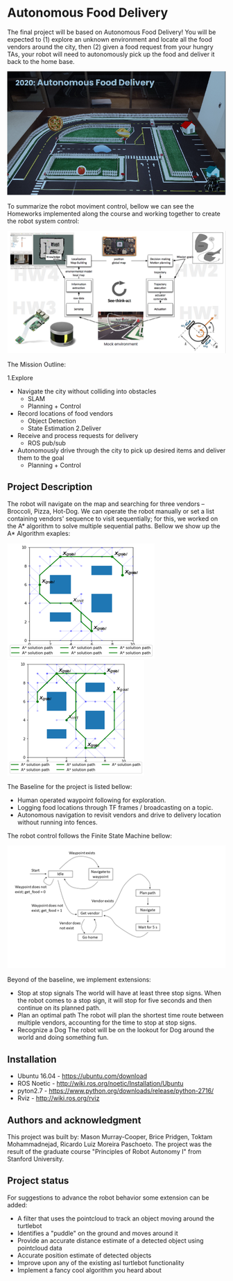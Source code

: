 # Autonomous Food Delivery

The final project will be based on Autonomous Food Delivery! You will be expected to (1) explore an unknown environment and locate all the food vendors around the city, then (2) given a food request from your hungry TAs, your robot will need to autonomously pick up the food and deliver it back to the home base.

![City](/pictures/city.png)

To summarize the robot moviment control, bellow we can see the Homeworks implemented along the course and working together to create the robot system control:

![Process](/pictures/robot.png)

The Mission Outline:

1.Explore
  * Navigate the city without colliding into obstacles
      * SLAM
      * Planning + Control
  * Record locations of food vendors
      * Object Detection
      * State Estimation
2.Deliver
  * Receive and process requests for delivery
      * ROS pub/sub
  * Autonomously drive through the city to pick up desired items and deliver them to the goal
      * Planning + Control

## Project Description

The robot will navigate on the map and searching for three vendors – Broccoli, Pizza, Hot-Dog. We can operate the robot manually or set a list containing vendors' sequence to visit sequentially; for this, we worked on the A* algorithm to solve multiple sequential paths. Bellow we show up the A* Algorithm exaples:

![AStar01](/pictures/a_star01.png)              ![AStar01](/pictures/a_star02.png)

The Baseline for the project is listed bellow:

* Human operated waypoint following for exploration.
* Logging food locations through TF frames / broadcasting on a topic.
* Autonomous navigation to revisit vendors and drive to delivery location without running into fences.

The robot control follows the Finite State Machine bellow:

![FSM](/pictures/FSM.png)

Beyond of the baseline, we implement extensions:

 * Stop at stop signals
  The world will have at least three stop signs. When the robot comes to a stop sign, it will stop for five seconds and then continue on its planned path. 
 * Plan an optimal path
  The robot will plan the shortest time route between multiple vendors, accounting for the time to stop at stop signs.
 * Recognize a Dog 
  The robot will be on the lookout for Dog around the world and doing something fun.

## Installation

* Ubuntu 16.04 - https://ubuntu.com/download
* ROS Noetic   - http://wiki.ros.org/noetic/Installation/Ubuntu
* pyton2.7     - https://www.python.org/downloads/release/python-2716/
* Rviz         - http://wiki.ros.org/rviz

## Authors and acknowledgment

This project was built by: Mason Murray-Cooper, Brice Pridgen, Toktam Mohammadnejad, Ricardo Luiz Moreira Paschoeto. The project was the result of the graduate course "Principles of Robot Autonomy I" from Stanford University. 

## Project status

For suggestions to advance the robot behavior some extension can be added:

* A filter that uses the pointcloud to track an object moving around the turtlebot
* Identifies a "puddle" on the ground and moves around it
* Provide an accurate distance estimate of a detected object using pointcloud data
* Accurate position estimate of detected objects
* Improve upon any of the existing asl turtlebot functionality
* Implement a fancy cool algorithm you heard about
